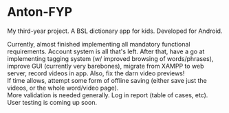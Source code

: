 # Anton-FYP
My third-year project. A BSL dictionary app for kids. Developed for Android.  
  
Currently, almost finished implementing all mandatory functional requirements. Account system is all that's left. 
After that, have a go at implementing tagging system (w/ improved browsing of words/phrases), improve GUI (currently very barebones), migrate from XAMPP to web server, record videos in app. Also, fix the darn video previews!  
If time allows, attempt some form of offline saving (either save just the videos, or the whole word/video page).  
More validation is needed generally. Log in report (table of cases, etc).  
User testing is coming up soon.
